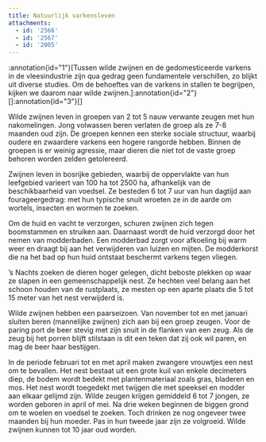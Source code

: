 ```yaml
---
title: Natuurlijk varkensleven
attachments:
  - id: '2566'
  - id: '2567'
  - id: '2005'
---
```

:annotation{id="1"}[Tussen wilde zwijnen en de gedomesticeerde varkens in de vleesindustrie zijn qua gedrag geen fundamentele verschillen, zo blijkt uit diverse studies. Om de behoeftes van de varkens in stallen te begrijpen, kijken we daarom naar wilde zwijnen.]:annotation{id="2"}[]:annotation{id="3"}[]

Wilde zwijnen leven in groepen van 2 tot 5 nauw verwante zeugen met hun nakomelingen. Jong volwassen beren verlaten de groep als ze 7-8 maanden oud zijn. De groepen kennen een sterke sociale structuur, waarbij oudere en zwaardere varkens een hogere rangorde hebben. Binnen de groepen is er weinig agressie, maar dieren die niet tot de vaste groep behoren worden zelden getolereerd.

Zwijnen leven in bosrijke gebieden, waarbij de oppervlakte van hun leefgebied varieert van 100 ha tot 2500 ha, afhankelijk van de beschikbaarheid van voedsel. Ze besteden 6 tot 7 uur van hun dagtijd aan fourageergedrag: met hun typische snuit wroeten ze in de aarde om wortels, insecten en wormen te zoeken.

Om de huid en vacht te verzorgen, schuren zwijnen zich tegen boomstammen en struiken aan. Daarnaast wordt de huid verzorgd door het nemen van modderbaden. Een modderbad zorgt voor afkoeling bij warm weer en draagt bij aan het verwijderen van luizen en mijten. De modderkorst die na het bad op hun huid ontstaat beschermt varkens tegen vliegen.

’s Nachts zoeken de dieren hoger gelegen, dicht beboste plekken op waar ze slapen in een gemeenschappelijk nest. Ze hechten veel belang aan het schoon houden van de rustplaats, ze mesten op een aparte plaats die 5 tot 15 meter van het nest verwijderd is.

Wilde zwijnen hebben een paarseizoen. Van november tot en met januari sluiten beren (mannelijke zwijnen) zich aan bij een groep zeugen. Voor de paring port de beer stevig met zijn snuit in de flanken van een zeug. Als de zeug bij het porren blijft stilstaan is dit een teken dat zij ook wil paren, en mag de beer haar bestijgen.

In de periode februari tot en met april maken zwangere vrouwtjes een nest om te bevallen. Het nest bestaat uit een grote kuil van enkele decimeters diep, de bodem wordt bedekt met plantenmateriaal zoals gras, bladeren en mos. Het nest wordt toegedekt met twijgen die met speeksel en modder aan elkaar gelijmd zijn. Wilde zeugen krijgen gemiddeld 6 tot 7 jongen, ze worden geboren in april of mei. Na drie weken beginnen de biggen grond om te woelen en voedsel te zoeken. Toch drinken ze nog ongeveer twee maanden bij hun moeder. Pas in hun tweede jaar zijn ze volgroeid. Wilde zwijnen kunnen tot 10 jaar oud worden.
